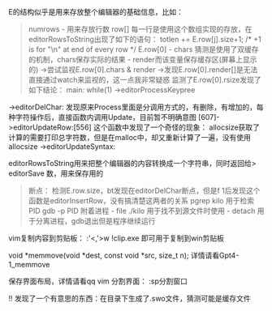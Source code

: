 E的结构似乎是用来存放整个编辑器的基础信息，比如：
> numrows - 用来存放行数
> row[] 每一行是使用这个数组实现的存放，在editorRowsToString出现了如下的语句：
        totlen += E.row[j].size+1; /* +1 is for "\n" at end of every row */
> E.row[0]
	- chars 猜测是使用了双缓存的机制，chars保存实际的结果
	- render而该变量保存缓存区(屏幕上显示的)
	->尝试监视E.row[0].chars & render
->发现E.row[0].render[]是无法直接通过watch来监视的，这一点我非常疑惑
监测了E.row[0].rsize发现了如下结论：
main:
while(1)
->editorProcessKeypree

->editorDelChar:
	发现原来Process里面是分调用方式的，有删除，有增加的，每种字符操作后，直接函数内调用Update，目前暂不明确意图
	[607]->editorUpdateRow:[556]
	这个函数中发现了一个奇怪的现象：
	allocsize获取了计算的需要打印总字符数，但是在malloc中，却又重新计算了一遍，没有使用allocsize
		->editorUpdateSyntax:


editorRowsToString用来把整个编辑器的内容转换成一个字符串，同时返回给> editorSave
数，用来保存用的

>断点：
检测E.row.size，bt发现在editorDelChar断点，但是f 1后发现这个函数是editorInsertRow，没有搞清楚这两者的关系
pgrep kilo 用于检索PID
gdb -p PID 附着进程
	- file ./kilo 用于找不到源文件时使用
	- detach 用于分离进程，gdb退出但是程序继续运行

vim复制内容到剪贴板：
:'<,'>w !clip.exe 即可用于复制到win剪贴板

void *memmove(void *dest, const void *src, size_t n);
详情请看Gpt4-1_memmove

保存界面布局，详情请看qq
vim 分割界面：
:sp分割窗口

!! 发现了一个有意思的东西：在目录下生成了.swo文件，猜测可能是缓存文件
